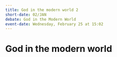 ```yaml
---
title: God in the modern world 2
short-date: 02/JAN
debate: God in the Modern World
event-date: Wednesday, February 25 at 15:02
---
```

# God in the modern world